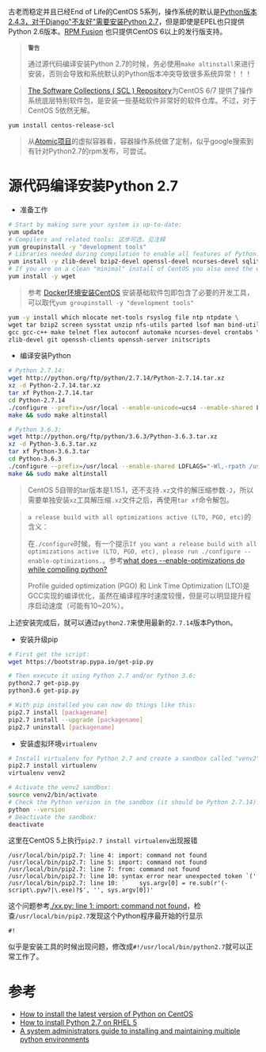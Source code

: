 古老而稳定并且已经End of Life的CentOS 5系列，操作系统的默认是[Python版本2.4.3，对于Django"不友好"需要安装Python 2.7](../django/startup/quick_install_django)，但是即使是EPEL也只提供Python 2.6版本。[RPM Fusion](https://rpmfusion.org/Configuration) 也只提供CentOS 6以上的发行版支持。

> **`警告`**
>
> 通过源代码编译安装Python 2.7的时候，务必使用`make altinstall`来进行安装，否则会导致和系统默认的Python版本冲突导致很多系统异常！！！

> [The Software Collections ( SCL ) Repository](https://wiki.centos.org/AdditionalResources/Repositories/SCL)为CentOS 6/7 提供了操作系统底层特别软件包，是安装一些基础软件非常好的软件仓库。不过，对于CentOS 5依然无解。

```
yum install centos-release-scl
```

> 从[Atomic项目](http://www.projectatomic.io)的虚拟容器看，容器操作系统做了定制，似乎google搜索到有针对Python2.7的rpm发布，可尝试。

# 源代码编译安装Python 2.7

* 准备工作

```bash
# Start by making sure your system is up-to-date:
yum update
# Compilers and related tools: 这步可选，见注释
yum groupinstall -y "development tools"
# Libraries needed during compilation to enable all features of Python:
yum install -y zlib-devel bzip2-devel openssl-devel ncurses-devel sqlite-devel readline-devel tk-devel gdbm-devel db4-devel libpcap-devel xz-devel expat-devel
# If you are on a clean "minimal" install of CentOS you also need the wget tool:
yum install -y wget
```

> 参考 [Docker环境安装CentOS](../../../virtual/docker/using_docker/docker_run_centos_container) 安装基础软件包即包含了必要的开发工具，可以取代`yum groupinstall -y "development tools"`

```bash
yum -y install which mlocate net-tools rsyslog file ntp ntpdate \
wget tar bzip2 screen sysstat unzip nfs-utils parted lsof man bind-utils \
gcc gcc-c++ make telnet flex autoconf automake ncurses-devel crontabs \
zlib-devel git openssh-clients openssh-server initscripts
```

* 编译安装Python

```bash
# Python 2.7.14:
wget http://python.org/ftp/python/2.7.14/Python-2.7.14.tar.xz
xz -d Python-2.7.14.tar.xz
tar xf Python-2.7.14.tar
cd Python-2.7.14
./configure --prefix=/usr/local --enable-unicode=ucs4 --enable-shared LDFLAGS="-Wl,-rpath /usr/local/lib"
make && sudo make altinstall

# Python 3.6.3:
wget http://python.org/ftp/python/3.6.3/Python-3.6.3.tar.xz
xz -d Python-3.6.3.tar.xz
tar xf Python-3.6.3.tar
cd Python-3.6.3
./configure --prefix=/usr/local --enable-shared LDFLAGS="-Wl,-rpath /usr/local/lib"
make && sudo make altinstall
```

> CentOS 5自带的tar版本是1.15.1，还不支持`.xz`文件的解压缩参数`-J`，所以需要单独安装`xz`工具解压缩`.xz`文件之后，再使用`tar xf`命令解包。

> `a release build with all optimizations active (LTO, PGO, etc)`的含义：
>
> 在`./configure`时候，有一个提示`If you want a release build with all optimizations active (LTO, PGO, etc), please run ./configure --enable-optimizations.`。参考[what does --enable-optimizations do while compiling python?](https://stackoverflow.com/questions/41405728/what-does-enable-optimizations-do-while-compiling-python)
>
> Profile guided optimization (PGO) 和 Link Time Optimization (LTO)是GCC实现的编译优化，虽然在编译程序时速度较慢，但是可以明显提升程序启动速度（可能有10~20%）。

上述安装完成后，就可以通过`python2.7`来使用最新的`2.7.14`版本Python。

* 安装升级pip

```bash
# First get the script:
wget https://bootstrap.pypa.io/get-pip.py

# Then execute it using Python 2.7 and/or Python 3.6:
python2.7 get-pip.py
python3.6 get-pip.py

# With pip installed you can now do things like this:
pip2.7 install [packagename]
pip2.7 install --upgrade [packagename]
pip2.7 uninstall [packagename]
```

* 安装虚拟环境`virtualenv`

```bash
# Install virtualenv for Python 2.7 and create a sandbox called "venv2"
pip2.7 install virtualenv
virtualenv venv2

# Activate the venv2 sandbox:
source venv2/bin/activate
# Check the Python version in the sandbox (it should be Python 2.7.14):
python --version
# Deactivate the sandbox:
deactivate
```

这里在CentOS 5上执行`pip2.7 install virtualenv`出现报错

```
/usr/local/bin/pip2.7: line 4: import: command not found
/usr/local/bin/pip2.7: line 5: import: command not found
/usr/local/bin/pip2.7: line 7: from: command not found
/usr/local/bin/pip2.7: line 10: syntax error near unexpected token `('
/usr/local/bin/pip2.7: line 10: `    sys.argv[0] = re.sub(r'(-script\.pyw?|\.exe)?$', '', sys.argv[0])'
```

这个问题参考[./xx.py: line 1: import: command not found](https://stackoverflow.com/questions/22275350/xx-py-line-1-import-command-not-found)，检查`/usr/local/bin/pip2.7`发现这个Python程序最开始的行显示

```
#!
```

似乎是安装工具的时候出现问题，修改成`#!/usr/local/bin/python2.7`就可以正常工作了。

# 参考

* [How to install the latest version of Python on CentOS](https://danieleriksson.net/2017/02/08/how-to-install-latest-python-on-centos/)
* [How to install Python 2.7 on RHEL 5](http://blog.technotesdesk.com/how-to-install-python-2-7-on-rhel-5)
* [A system administrators guide to installing and maintaining multiple python environments](http://russell.ballestrini.net/a-system-administrators-guide-to-installing-and-maintaining-multiple-python-environments/)